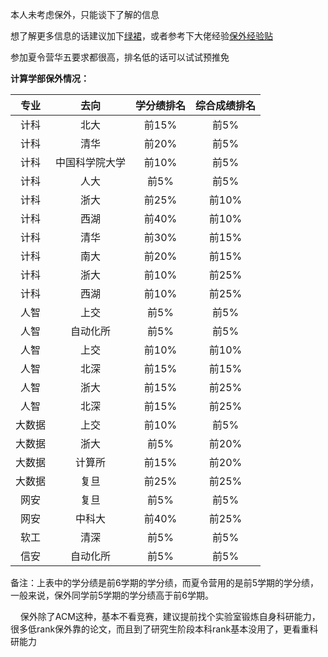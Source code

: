 本人未考虑保外，只能谈下了解的信息

想了解更多信息的话建议加下[绿裙](https://github.com/CS-BAOYAN)，或者参考下大佬经验[保外经验贴](https://csbaoyan.top/%E4%BF%9D%E7%A0%94%E7%BB%8F%E9%AA%8C%E8%B4%B4/%E6%80%BB%E8%A7%88/)

参加夏令营华五要求都很高，排名低的话可以试试预推免

**计算学部保外情况：**

| **专业** | **去向** | **学分绩排名** | **综合成绩排名** |
|:--------:|:--------:|:----------:|:--------:|
| 计科 | 北大 | 前15%| 前5%|
| 计科 | 清华 | 前20%| 前5%|
| 计科 | 中国科学院大学  | 前10%| 前5%|
| 计科 | 人大 |前5% | 前5%|
| 计科 | 浙大 | 前25%| 前10%|
| 计科 | 西湖 | 前40%| 前10%|
| 计科 | 清华 | 前30%| 前15%|
| 计科 | 南大  | 前20%| 前15%|
| 计科 |  浙大 | 前10%| 前25%|
| 计科 | 西湖 | 前10%| 前25%|
| 人智 | 上交 |前5% | 前5%|
| 人智 | 自动化所 | 前5% | 前5% |
| 人智 | 上交 | 前10% | 前10%|
| 人智 | 北深 | 前15%| 前15%|
| 人智 | 浙大 | 前15%|前25% |
| 人智 | 北深 | 前15%| 前25%|
| 大数据 | 上交 | 前10%| 前5%|
| 大数据 |  浙大 | 前5%| 前20%|
| 大数据 | 计算所 |前15% |前20% |
| 大数据 | 复旦 |前25% |前25% |
| 网安 | 复旦 | 前5%| 前5%|
| 网安 | 中科大 | 前40%| 前25%|
| 软工 |  清深 | 前5%| 前5%|
| 信安 | 自动化所 |前5% | 前5% |

备注：上表中的学分绩是前6学期的学分绩，而夏令营用的是前5学期的学分绩，一般来说，保外同学前5学期的学分绩高于前6学期。
      
&nbsp;&nbsp;&nbsp;&nbsp;保外除了ACM这种，基本不看竞赛，建议提前找个实验室锻炼自身科研能力，很多低rank保外靠的论文，而且到了研究生阶段本科rank基本没用了，更看重科研能力


